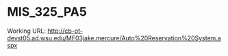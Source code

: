 # MIS_325_PA5

Working URL: http://cb-ot-devst05.ad.wsu.edu/MF03jake.mercure/Auto%20Reservation%20System.aspx
